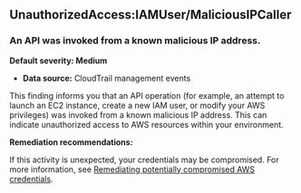 

UnauthorizedAccess:IAMUser/MaliciousIPCaller
--------------------------------------------

### An API was invoked from a known malicious IP address.

**Default severity: Medium**

* **Data source:** CloudTrail management events

This finding informs you that an API operation (for example, an attempt to launch an EC2 instance, create a new IAM user, or modify your AWS privileges) was invoked from a known malicious IP address. This can indicate unauthorized access to AWS resources within your environment.

**Remediation recommendations:**

If this activity is unexpected, your credentials may be compromised. For more information, see [Remediating potentially compromised AWS credentials](https://docs.aws.amazon.com/guardduty/latest/ug/compromised-creds.html).

